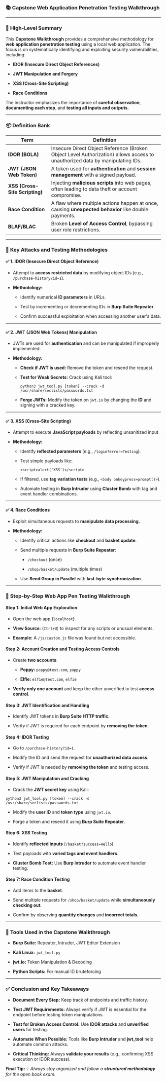 ### 📚 Capstone Web Application Penetration Testing Walkthrough

---

### 🚀 **High-Level Summary**

This **Capstone Walkthrough** provides a comprehensive methodology for **web application penetration testing** using a local web application. The focus is on systematically identifying and exploiting security vulnerabilities, including:

- **IDOR (Insecure Direct Object References)**
    
- **JWT Manipulation and Forgery**
    
- **XSS (Cross-Site Scripting)**
    
- **Race Conditions**
    

The instructor emphasizes the importance of **careful observation**, **documenting each step**, and **testing all inputs and outputs**.

---

### 📦 **Definition Bank**

|**Term**|**Definition**|
|---|---|
|**IDOR (BOLA)**|Insecure Direct Object Reference (Broken Object Level Authorization) allows access to unauthorized data by manipulating IDs.|
|**JWT (JSON Web Token)**|A token used for **authentication** and **session management** with a signed payload.|
|**XSS (Cross-Site Scripting)**|Injecting **malicious scripts** into web pages, often leading to data theft or account compromise.|
|**Race Condition**|A flaw where multiple actions happen at once, causing **unexpected behavior** like double payments.|
|**BLAF/BLAC**|Broken **Level of Access Control**, bypassing user role restrictions.|

---

### 📌 **Key Attacks and Testing Methodologies**

#### ✅ **1. IDOR (Insecure Direct Object Reference)**

- Attempt to **access restricted data** by modifying object IDs (e.g., `/purchase-history?id=1`).
    
- **Methodology:**
    
    - Identify numerical **ID parameters** in URLs.
        
    - Test by incrementing or decrementing IDs in **Burp Suite Repeater**.
        
    - Confirm successful exploitation when accessing another user's data.
        

---

#### ✅ **2. JWT (JSON Web Tokens) Manipulation**

- JWTs are used for **authentication** and can be manipulated if improperly implemented.
    
- **Methodology:**
    
    - **Check if JWT is used:** Remove the token and resend the request.
        
    - **Test for Weak Secrets:** Crack using Kali tool:
        
        ```
        python3 jwt_tool.py [token] --crack -d /usr/share/seclists/passwords.txt
        ```
        
    - **Forge JWTs:** Modify the token on `jwt.io` by changing the **ID** and signing with a cracked key.
        

---

#### ✅ **3. XSS (Cross-Site Scripting)**

- Attempt to execute **JavaScript payloads** by reflecting unsanitized input.
    
- **Methodology:**
    
    - Identify **reflected parameters** (e.g., `/login?error=Testing`).
        
    - Test simple payloads like:
        
        ```
        <script>alert('XSS')</script>
        ```
        
    - If filtered, use **tag variation tests** (e.g., `<body onkeypress=prompt()>`).
        
    - Automate testing in **Burp Intruder** using **Cluster Bomb** with tag and event handler combinations.
        

---

#### ✅ **4. Race Conditions**

- Exploit simultaneous requests to **manipulate data processing.**
    
- **Methodology:**
    
    - Identify critical actions like **checkout** and **basket update**.
        
    - Send multiple requests in **Burp Suite Repeater**:
        
        - `/checkout` (once)
            
        - `/shop/basket/update` (multiple times)
            
    - Use **Send Group in Parallel** with **last-byte synchronization**.
        

---

### 📡 **Step-by-Step Web App Pen Testing Walkthrough**

#### **Step 1: Initial Web App Exploration**

- Open the web app (`localhost`).
    
- **View Source:** (`Ctrl+U`) to inspect for any scripts or unusual elements.
    
- **Example:** A `/js/custom.js` file was found but not accessible.
    

#### **Step 2: Account Creation and Testing Access Controls**

- Create **two accounts**:
    
    - **Poppy:** `poppy@test.com`, `poppy`
        
    - **Elfie:** `elfie@test.com`, `elfie`
        
- **Verify only one account** and keep the other unverified to test **access control**.
    

#### **Step 3: JWT Identification and Handling**

- Identify JWT tokens in **Burp Suite HTTP traffic**.
    
- Verify if JWT is required for each endpoint by **removing the token**.
    

#### **Step 4: IDOR Testing**

- Go to `/purchase-history?id=1`.
    
- Modify the ID and send the request for **unauthorized data access**.
    
- Verify if JWT is needed by **removing the token** and testing access.
    

#### **Step 5: JWT Manipulation and Cracking**

- Crack the **JWT secret key** using Kali:
    

```
python3 jwt_tool.py [token] --crack -d /usr/share/seclists/passwords.txt
```

- Modify the **user ID** and **token type** using `jwt.io`.
    
- Forge a token and resend it using **Burp Suite Repeater**.
    

#### **Step 6: XSS Testing**

- Identify **reflected inputs** (`/basket?success=Hello`).
    
- Test payloads with **varied tags and event handlers**.
    
- **Cluster Bomb Test:** Use **Burp Intruder** to automate event handler testing.
    

#### **Step 7: Race Condition Testing**

- Add items to the **basket**.
    
- Send multiple requests for `/shop/basket/update` while **simultaneously checking out**.
    
- Confirm by observing **quantity changes** and **incorrect totals**.
    

---

### 🧰 **Tools Used in the Capstone Walkthrough**

- **Burp Suite:** Repeater, Intruder, JWT Editor Extension
    
- **Kali Linux:** `jwt_tool.py`
    
- **jwt.io:** Token Manipulation & Decoding
    
- **Python Scripts:** For manual ID bruteforcing
    

---

### ✅ **Conclusion and Key Takeaways**

- **Document Every Step:** Keep track of endpoints and traffic history.
    
- **Test JWT Requirements:** Always verify if JWT is essential for the endpoint before testing token manipulations.
    
- **Test for Broken Access Control:** Use **IDOR attacks** and **unverified users** for testing.
    
- **Automate When Possible:** Tools like **Burp Intruder** and **jwt_tool** help automate common attacks.
    
- **Critical Thinking:** Always **validate your results** (e.g., confirming XSS execution or IDOR success).
    

**Final Tip:** 💡 _Always stay organized and follow a_ **_structured methodology_** _for the open book exam._